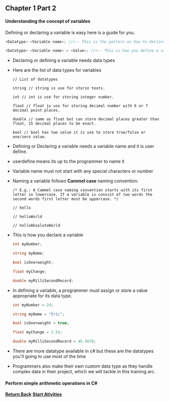 ## Chapter 1 Part 2

#### Understanding the concept of variables
Defining or declaring a variable is easy here is a guide for you.

```c#
<Datatype> <Variable name>; //<-- This is the pattern on how to declare a variable

<Datatype> <Variable name> = <Value>; //<-- This is how you define a variable
```

- Declaring or defining a variable needs data types
- Here are the list of data types for variables

  ```
  // List of datatypes
  
  string // string is use for storin texts.
  
  int // int is use for storing integer number.
  
  float // float is use for storing decimal number with 6 or 7 decimal point places.
  
  double // same as float but can store decimal places greater than float, 15 decimal places to be exact.
  
  bool // bool has two value it is use to store true/false or one/zero value.
  ```

- Defining or Declaring a variable needs a variable name and it is user define.
- userdefine means its up to the programmer to name it
- Variable name must not start with any special characters or number
- Naming a variable follows **Cammel case** naming convention.

  ```
  /* E.g.: A Cammel case naming convention starts with its first letter in lowercase. If a variable is consist of two words the second words first letter must be uppercase. */
  
  // hello
  
  // helloWorld
  
  // helloAbsoluteWorld
  ```
- This is how you declare a variable

  ```c#
  int myNumber;
  
  string myName;
  
  bool isOverweight;
  
  float myChange;
  
  double myMilliSecondRecord;
  ```
- In defining a variable, a programmer must assign or store a value appropriate for its data type.

  ```c#
  int myNumber = 24;
  
  string myName = "Eric";
  
  bool isOverweight = true;
  
  float myChange = 2.54;
  
  double myMilliSecondRecord = 45.5678;
  ```
- There are more datatype available in c# but these are the datatypes you'll going to use most of the time
- Programmers also make their own custom data type as they handle complex data in their project, which we will tackle in this training arc.

#### Perform simple arithmetic operations in C#

[**Return Back**](https://github.com/TezadaConnect/csharp-godot-training-arc/blob/main/phase-1/chapter-1/chapter_1_docu_part_1.md) [**Start Ativities**](https://github.com/TezadaConnect/csharp-godot-training-arc/blob/main/phase-1/chapter-1/chapter_1_docu_activities.md)
